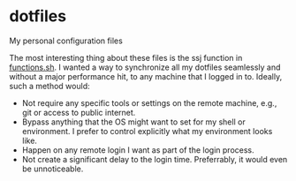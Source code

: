 # dotfiles
My personal configuration files

The most interesting thing about these files is the ssj function in [functions.sh](functions.sh).
I wanted a way to synchronize all my dotfiles seamlessly and without a major performance hit, to any machine that
I logged in to. Ideally, such a method would:

 * Not require any specific tools or settings on the remote machine, e.g., git or access to public internet.
 * Bypass anything that the OS might want to set for my shell or environment. I prefer to control explicitly what
 my environment looks like.
 * Happen on any remote login I want as part of the login process.
 * Not create a significant delay to the login time. Preferrably, it would even be unnoticeable.
